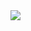 <img src="https://capsule-render.vercel.app/api?type=wave&color=auto&height=300&section=header&text=Hi!&fontSize=90" />
